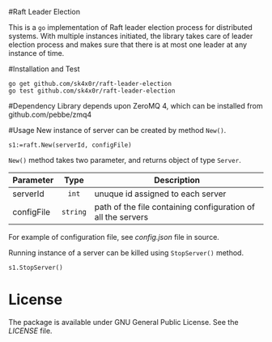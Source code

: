#Raft Leader Election

This is a `go` implementation of Raft leader election process for distributed systems. With multiple instances initiated, the library takes care of leader election process and makes sure that there is at most one leader at any instance of time.

#Installation and Test

```
go get github.com/sk4x0r/raft-leader-election
go test github.com/sk4x0r/raft-leader-election
```

#Dependency
Library depends upon ZeroMQ 4, which can be installed from github.com/pebbe/zmq4


#Usage
New instance of server can be created by method `New()`.
```
s1:=raft.New(serverId, configFile)
```
`New()` method takes two parameter, and returns object of type `Server`.

| Parameter		| Type		| Description  
| -------------|:---------:| -----------
| serverId		| `int` 	| unuque id assigned to each server
| configFile	| `string`  | path of the file containing configuration of all the servers

For example of configuration file, see _config.json_ file in source.

Running instance of a server can be killed using `StopServer()` method.
```
s1.StopServer()
```

# License

The package is available under GNU General Public License. See the _LICENSE_ file.

